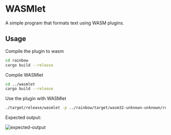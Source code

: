 <!-- cargo-rdme start -->

# WASMlet

A simple program that formats text using WASM plugins.

## Usage

Compile the plugin to wasm

```sh
cd rainbow
cargo build --release
```

Compile WASMlet

```sh
cd ../wasmlet
cargo build --release
```

Use the plugin with WASMlet

```sh
./target/release/wasmlet -p ../rainbow/target/wasm32-unknown-unknown/release/rainbow.wasm This is a rainbow
```

Expected output:

![expected-output](https://github.com/user-attachments/assets/28f5eea0-2c33-4d7d-bdfc-787c1d2513e1)

<!-- cargo-rdme end -->

